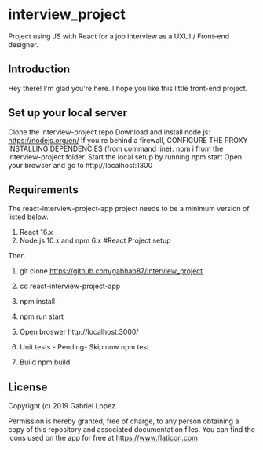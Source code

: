 # interview_project
Project using JS with React for a job interview as a UXUI / Front-end designer.


## Introduction
Hey there! I'm glad you're here. I hope you like this little front-end project.


## Set up your local server

Clone the interview-project repo
Download and install node.js: https://nodejs.org/en/
If you're behind a firewall, CONFIGURE THE PROXY
INSTALLING DEPENDENCIES (from command line): npm i from the interview-project folder.
Start the local setup by running npm start
Open your browser and go to http://localhost:1300


## Requirements

The react-interview-project-app project needs to be a minimum version of listed below.

1. React 16.x
2. Node.js 10.x and npm 6.x
#React Project setup


Then
1. git clone https://github.com/gabhab87/interview_project
2. cd react-interview-project-app
3. npm install
4. npm run start
5. Open broswer http://localhost:3000/

6. Unit tests - Pending- Skip now npm test

7. Build npm build



## License

Copyright (c) 2019 Gabriel Lopez

Permission is hereby granted, free of charge, to any person obtaining a copy of this repository and associated documentation files. You can find the icons used on the app for free at https://www.flaticon.com
